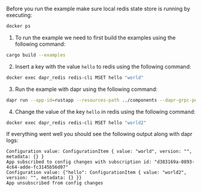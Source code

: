 Before you run the example make sure local redis state store is running by executing:
```bash
docker ps
```

1. To run the example we need to first build the examples using the following command:

```bash
cargo build --examples
```

2. Insert a key with the value `hello` to redis using the following command:


<!-- STEP
name: Insert test configuration item
output_match_mode: substring
expected_stdout_lines:
  - 'OK'
background: false
sleep: 5
timeout_seconds: 5
-->

```bash
docker exec dapr_redis redis-cli MSET hello "world"
```

<!-- END_STEP -->

3. Run the example with dapr using the following command:

<!-- STEP
name: Run configuration app
output_match_mode: substring
expected_stdout_lines:
  - '== APP == Configuration value: ConfigurationItem { value: "world"'
  - '== APP == App subscribed to config changes with subscription id:'
  - '== APP == Configuration value: {"hello": ConfigurationItem { value: "world2"'
  - '== APP == App unsubscribed from config changes'
background: true
sleep: 15
timeout_seconds: 30
-->

```bash
dapr run --app-id=rustapp --resources-path ../components --dapr-grpc-port 3500 -- cargo run --example configuration
```

<!-- END_STEP -->

4. Change the value of the key `hello` in redis using the following command:

<!-- STEP
name: Update test configuration item
output_match_mode: substring
expected_stdout_lines:
  - 'OK'
background: true
sleep: 5
timeout_seconds: 5
-->

```bash
docker exec dapr_redis redis-cli MSET hello "world2"
```

<!-- END_STEP -->


If everything went well you should see the following output along with dapr logs:
```
Configuration value: ConfigurationItem { value: "world", version: "", metadata: {} }
App subscribed to config changes with subscription id: "d383169a-0893-4c64-adde-fc3145b56d07" 
Configuration value: {"hello": ConfigurationItem { value: "world2", version: "", metadata: {} }}
App unsubscribed from config changes
```



